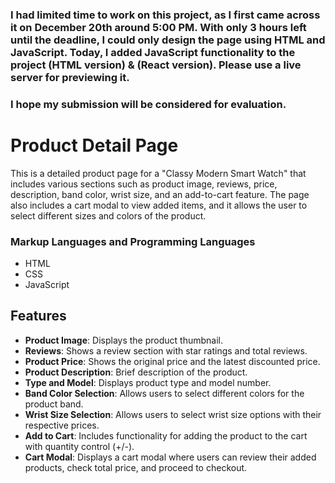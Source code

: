### I had limited time to work on this project, as I first came across it on December 20th around 5:00 PM. With only 3 hours left until the deadline, I could only design the page using HTML and JavaScript. Today, I added JavaScript functionality to the project (HTML version) & (React version). Please use a live server for previewing it.

### I hope my submission will be considered for evaluation.

# Product Detail Page

This is a detailed product page for a "Classy Modern Smart Watch" that includes various sections such as product image, reviews, price, description, band color, wrist size, and an add-to-cart feature. The page also includes a cart modal to view added items, and it allows the user to select different sizes and colors of the product.

### Markup Languages and Programming Languages
- HTML
- CSS
- JavaScript




## Features

- **Product Image**: Displays the product thumbnail.
- **Reviews**: Shows a review section with star ratings and total reviews.
- **Product Price**: Shows the original price and the latest discounted price.
- **Product Description**: Brief description of the product.
- **Type and Model**: Displays product type and model number.
- **Band Color Selection**: Allows users to select different colors for the product band.
- **Wrist Size Selection**: Allows users to select wrist size options with their respective prices.
- **Add to Cart**: Includes functionality for adding the product to the cart with quantity control (+/-).
- **Cart Modal**: Displays a cart modal where users can review their added products, check total price, and proceed to checkout.
